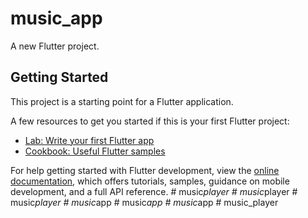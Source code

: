 # music_app

A new Flutter project.

## Getting Started

This project is a starting point for a Flutter application.

A few resources to get you started if this is your first Flutter project:

- [Lab: Write your first Flutter app](https://docs.flutter.dev/get-started/codelab)
- [Cookbook: Useful Flutter samples](https://docs.flutter.dev/cookbook)

For help getting started with Flutter development, view the
[online documentation](https://docs.flutter.dev/), which offers tutorials,
samples, guidance on mobile development, and a full API reference.
#   m u s i c _ p l a y e r  
 #   m u s i c _ p l a y e r  
 #   m u s i c _ p l a y e r  
 #   m u s i c _ a p p  
 #   m u s i c _ a p p  
 #   m u s i c _ a p p  
 #   m u s i c _ p l a y e r  
 